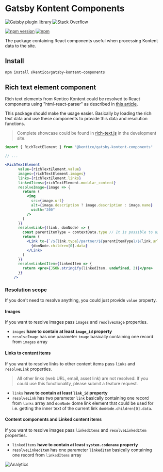# Gatsby Kontent Components

[![Gatsby plugin library](https://img.shields.io/badge/Gatsby%20plugin%20library-%23663399.svg)](https://www.gatsbyjs.org/packages/@kentico/gatsby-kontent-components)
[![Stack Overflow](https://img.shields.io/badge/Stack%20Overflow-ASK%20NOW-FE7A16.svg?logo=stackoverflow&logoColor=white)](https://stackoverflow.com/tags/kentico-kontent)

[![npm version](https://badge.fury.io/js/%40kentico%2Fgatsby-kontent-components.svg)](https://badge.fury.io/js/%40kentico%2Fgatsby-kontent-components)
[![npm](https://img.shields.io/npm/dt/%40kentico%2Fgatsby-kontent-components.svg)](https://www.npmjs.com/package/@kentico/gatsby-kontent-components)

The package containing React components useful when processing Kontent data to the site.

## Install

```sh
npm install @kentico/gatsby-kontent-components
```

## Rich text element component

Rich text elements from Kentico Kontent could be resolved to React components using "html-react-parser" as described in [this article](https://rshackleton.co.uk/articles/rendering-kentico-cloud-linked-content-items-with-react-components-in-gatsby).

This package should make the usage easier. Basically by loading the rich text data and use these components to provide this data and resolution functions.

> Complete showcase could be found in [rich-text.js](../../site/src/pages/rich-text.js) in the development site.

```jsx
import { RichTextElement } from "@kentico/gatsby-kontent-components"

// ... 

<RichTextElement
      value={richTextElement.value}
      images={richTextElement.images}
      links={richTextElement.links}
      linkedItems={richTextElement.modular_content}
      resolveImage={image => {
        return (
          <img
            src={image.url}
            alt={image.description ? image.description : image.name}
            width="200"
          />
        )
      }}
      resolveLink={(link, domNode) => {
        const parentItemType = contextData.type // It is possible to use external data for resolution
        return (
          <Link to={`/${link.type}/partner/${parentItemType}/${link.url_slug}`}>
            {domNode.children[0].data}
          </Link>
        )
      }}
      resolveLinkedItem={linkedItem => {
        return <pre>{JSON.stringify(linkedItem, undefined, 2)}</pre>
      }}
    />
```

### Resolution scope

If you don't need to resolve anything, you could just provide `value` property.

#### Images

If you want to resolve images pass `images` and `resolveImage` properties.

* `images` **have to contain at least `image_id` property**
* `resolveImage` has one parameter `image` basically containing one record from `images` array

#### Links to content items

If you want to resolve links to other content items pass `links` and `resolveLink` properties.

> All other links (web URL, email, asset link) are not resolved. If you could use this functionality, please submit a feature request.

* `links` **have to contain at least `link_id` property**
* `resolveLink` has two parameter `link` basically containing one record from `links` array and `domNode` dome link element that could be used for i.e. getting the inner text of the current link `domNode.children[0].data`.

#### Content components and Linked content items

If you want to resolve images pass `linkedItems` and `resolveLinkedItem` properties.

* `linkedItems` **have to contain at least `system.codename` property**
* `resolveLinkedItem` has one parameter `linkedItem` basically containing one record from `linkedItems` array

![Analytics](https://kentico-ga-beacon.azurewebsites.net/api/UA-69014260-4/Kentico/kontent-gatsby-packages/packages/gatsby-kontent-components?pixel)
